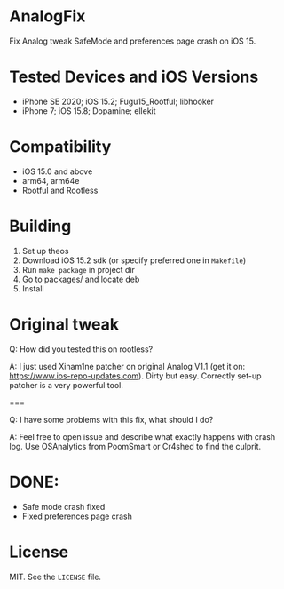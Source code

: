 # AnalogFix
Fix Analog tweak SafeMode and preferences page crash on iOS 15. 
# Tested Devices and iOS Versions
- iPhone SE 2020; iOS 15.2; Fugu15_Rootful; libhooker
- iPhone 7; iOS 15.8; Dopamine; ellekit
# Compatibility
- iOS 15.0 and above
- arm64, arm64e
- Rootful and Rootless
# Building
1) Set up theos
2) Download iOS 15.2 sdk (or specify preferred one in ```Makefile```)
3) Run ```make package``` in project dir
4) Go to packages/ and locate deb
5) Install
# Original tweak
Q: How did you tested this on rootless?

A: I just used Xinam1ne patcher on original Analog V1.1 (get it on: https://www.ios-repo-updates.com). Dirty but easy. Correctly set-up patcher is a very powerful tool.

===

Q: I have some problems with this fix, what should I do?

A: Feel free to open issue and describe what exactly happens with crash log. Use OSAnalytics from PoomSmart or Cr4shed to find the culprit.
# DONE:
- Safe mode crash fixed
- Fixed preferences page crash
# License
MIT. See the ```LICENSE``` file.
